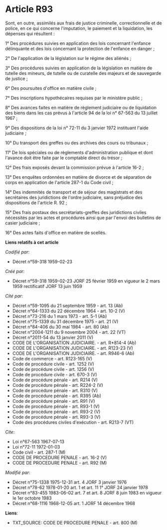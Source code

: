 # Article R93

Sont, en outre, assimilés aux frais de justice criminelle, correctionnelle et de police, en ce qui concerne l'imputation, le
paiement et la liquidation, les dépenses qui résultent :

1° Des procédures suivies en application des lois concernant l'enfance délinquante et des lois concernant la protection de
l'enfance en danger ;

2° De l'application de la législation sur le régime des aliénés ;

3° Des procédures suivies en application de la législation en matière de tutelle des mineurs, de tutelle ou de curatelle des
majeurs et de sauvegarde de justice ;

6° Des poursuites d'office en matière civile ;

7° Des inscriptions hypothécaires requises par le ministère public ;

8° Des avances faites en matière de règlement judiciaire ou de liquidation des biens dans les cas prévus à l'article 94 de la
loi n° 67-563 du 13 juillet 1967 ;

9° Des dispositions de la loi n° 72-11 du 3 janvier 1972 instituant l'aide judiciaire ;

10° Du transport des greffes ou des archives des cours ou tribunaux ;

11° De lois spéciales ou de règlements d'administration publique et dont l'avance doit être faite par le comptable direct du
trésor ;

12° Des frais exposés devant la commission prévue à l'article 16-2 ;

13° Des enquêtes ordonnées en matière de divorce et de séparation de corps en application de l'article 287-1 du Code civil ;

14° Des indemnités de transport et de séjour des magistrats et des secrétaires des juridictions de l'ordre judiciaire, sans
préjudice des dispositions de l'article R. 92 ;

15° Des frais postaux des secrétariats-greffes des juridictions civiles nécessités par les actes et procédures ainsi que par
l'envoi des bulletins de casier judiciaire ;

16° Des actes faits d'office en matière de scellés.

**Liens relatifs à cet article**

_Codifié par_:

  - Décret n°59-318 1959-02-23

_Créé par_:

  - Décret n°59-318 1959-02-23 JORF 25 février 1959 en vigueur le 2 mars 1959 rectificatif JORF 13 juin 1959

_Cité par_:

  - Décret n°59-1095 du 21 septembre 1959 - art. 13 (Ab)
  - Décret n°64-1333 du 22 décembre 1964 - art. 10-2 (V)
  - Décret n°73-216 du 1 mars 1973 - art. 5-1 (Ab)
  - Décret n°75-1339 du 31 décembre 1975 - art. 21 (V)
  - Décret n°84-406 du 30 mai 1984 - art. 80 (Ab)
  - Décret n°2004-1211 du 9 novembre 2004 - art. 22 (VT)
  - Décret n°2011-54 du 13 janvier 2011 (V)
  - CODE DE L'ORGANISATION JUDICIAIRE. - art. R*814-4 (Ab)
  - CODE DE L'ORGANISATION JUDICIAIRE. - art. R123-23 (V)
  - CODE DE L'ORGANISATION JUDICIAIRE. - art. R946-6 (Ab)
  - Code de commerce - art. R123-165 (V)
  - Code de procédure civile - art. 1252 (V)
  - Code de procédure civile - art. 1256 (V)
  - Code de procédure civile - art. 670-3 (V)
  - Code de procédure pénale - art. R214 (V)
  - Code de procédure pénale - art. R224-2 (V)
  - Code de procédure pénale - art. R310 (V)
  - Code de procédure pénale - art. R395 (Ab)
  - Code de procédure pénale - art. R91 (V)
  - Code de procédure pénale - art. R93-1 (V)
  - Code de procédure pénale - art. R93-2 (V)
  - Code de procédure pénale - art. R93-3 (V)
  - Code des procédures civiles d'exécution - art. R213-7 (VT)

_Cite_:

  - Loi n°67-563 1967-07-13
  - Loi n°72-11 1972-01-03
  - Code civil - art. 287-1 (M)
  - CODE DE PROCEDURE PENALE - art. 16-2 (V)
  - CODE DE PROCEDURE PENALE - art. R92 (M)

_Modifié par_:

  - Décret n°75-1338 1975-12-31 art. 4 JORF 3 janvier 1976
  - Décret n°78-62 1978-01-20 art. 1 et art. 11 1° JORF 24 janvier 1978
  - Décret n°83-455 1983-06-02 art. 7 et art. 8 JORF 8 juin 1983 en vigueur le 1er octobre 1983
  - Décret n°68-1116 1968-12-05 art. 1 JORF 14 décembre 1968

**Liens**:

  - TXT_SOURCE: CODE DE PROCEDURE PENALE - art. 800 (M)
